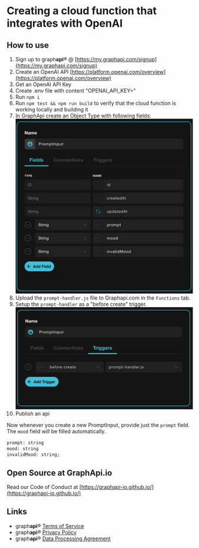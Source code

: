 # Creating a cloud function that integrates with OpenAI

## How to use

1. Sign up to graph**api**® @ [https://my.graphapi.com/signup](https://my.graphapi.com/signup)
2. Create an OpenAI API [https://platform.openai.com/overview](https://platform.openai.com/overview)
3. Get an OpenAI API Key
4. Create .env file with content "OPENAI_API_KEY=<YOUR-API-KEY>"
5. Run `npm i`
6. Run `npm test && npm run build` to verify that the cloud function is working locally and building it
7. In GraphApi create an Object Type with following fields:
   ![PromptInput](./prompt-input.png)
8. Upload the `prompt-handler.js` file to Graphapi.com in the `Functions` tab.
9. Setup the `prompt-handler` as a "before create" trigger.
   ![PromptInputTrigger](./prompt-input-trigger.png)
10. Publish an api

Now whenever you create a new PromptInput, provide just the `prompt` field. The `mood` field will be filled automatically.

```
prompt: string
mood: string
invalidMood: string;
```

## Open Source at GraphApi.io

Read our Code of Conduct at [https://graphapi-io.github.io/](https://graphapi-io.github.io/)

## Links

- graph**api**® [Terms of Service](https://graphapi.com/terms)
- graph**api**® [Privacy Policy](https://graphapi.com/privacy)
- graph**api**® [Data Processing Agreement](https://graphapi.com/dpa)
